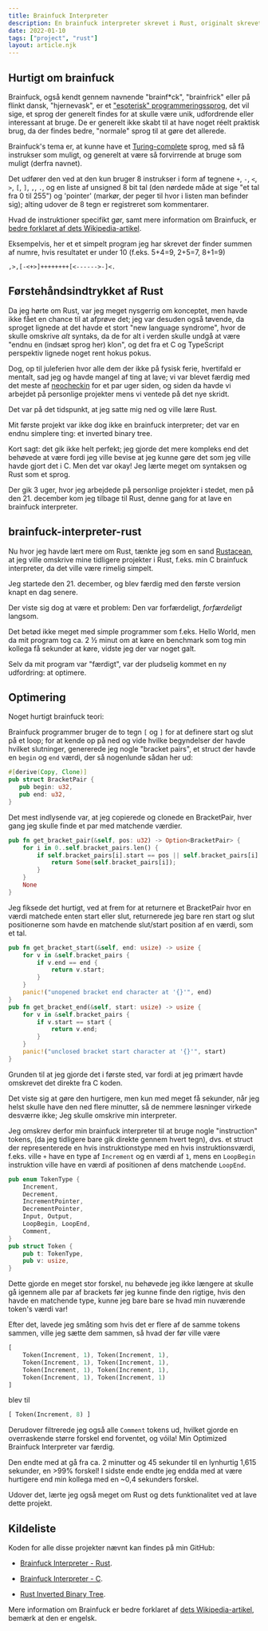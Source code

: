 ```yaml
---
title: Brainfuck Interpreter
description: En brainfuck interpreter skrevet i Rust, originalt skrevet i C.
date: 2022-01-10
tags: ["project", "rust"]
layout: article.njk
---
```


## Hurtigt om brainfuck

Brainfuck, også kendt gennem navnende "brainf\*ck", "brainfrick" eller på flinkt dansk, "hjernevask", er et ["esoterisk" programmeringssprog](https://en.wikipedia.org/wiki/Esoteric_programming_language), det vil sige, et sprog der generelt findes for at skulle være unik, udfordrende eller interessant at bruge. De er generelt ikke skabt til at have noget réelt praktisk brug, da der findes bedre, "normale" sprog til at gøre det allerede.

Brainfuck's tema er, at kunne have et [Turing-complete](https://en.wikipedia.org/wiki/Turing_completeness) sprog, med så få instrukser som muligt, og generelt at være så forvirrende at bruge som muligt (derfra navnet).

Det udfører den ved at den kun bruger 8 instrukser i form af tegnene `+`, `-`, `<`, `>`, `[`, `]`, `,`, `.`, og en liste af unsigned 8 bit tal (den nørdede måde at sige "et tal fra 0 til 255") og 'pointer' (markør, der peger til hvor i listen man befinder sig); alting udover de 8 tegn er registreret som kommentarer.

Hvad de instruktioner specifikt gør, samt mere information om Brainfuck, er [bedre forklaret af dets Wikipedia-artikel](https://en.wikipedia.org/wiki/Brainfuck).

Eksempelvis, her et et simpelt program jeg har skrevet der finder summen af numre, hvis resultatet er under 10 (f.eks. 5+4=9, 2+5=7, 8+1=9)

```brainfuck
,>,[-<+>]++++++++[<------>-]<.
```

## Førstehåndsindtrykket af Rust

Da jeg hørte om Rust, var jeg meget nysgerrig om konceptet, men havde ikke fået en chance til at afprøve det; jeg var desuden også tøvende, da sproget lignede at det havde et stort "new language syndrome", hvor de skulle omskrive *alt* syntaks, da de for alt i verden skulle undgå at være "endnu en (indsæt sprog her) klon", og det fra et C og TypeScript perspektiv lignede noget rent hokus pokus.

Dog, op til juleferien hvor alle dem der ikke på fysisk ferie, hvertifald er mentalt, sad jeg og havde mangel af ting at lave; vi var blevet færdig med det meste af [neocheckin](/projects/neocheckin) for et par uger siden, og siden da havde vi arbejdet på personlige projekter mens vi ventede på det nye skridt.

Det var på det tidspunkt, at jeg satte mig ned og ville lære Rust.

Mit første projekt var ikke dog ikke en brainfuck interpreter; det var en endnu simplere ting: et inverted binary tree.

Kort sagt: det gik ikke helt perfekt; jeg gjorde det mere kompleks end det behøvede at være fordi jeg ville bevise at jeg kunne gøre det som jeg ville havde gjort det i C. Men det var okay! Jeg lærte meget om syntaksen og Rust som et sprog.

Der gik 3 uger, hvor jeg arbejdede på personlige projekter i stedet, men på den 21. december kom jeg tilbage til Rust, denne gang for at lave en brainfuck interpreter.

## brainfuck-interpreter-rust

Nu hvor jeg havde lært mere om Rust, tænkte jeg som en sand [Rustacean](https://www.rustaceans.org/), at jeg ville omskrive mine tidligere projekter i Rust, f.eks. min C brainfuck interpreter, da det ville være rimelig simpelt.

Jeg startede den 21. december, og blev færdig med den første version knapt en dag senere.

Der viste sig dog at være et problem: Den var forfærdeligt, *forfærdeligt* langsom.

Det betød ikke meget med simple programmer som f.eks. Hello World, men da mit program tog ca. 2 ½ minut om at køre en benchmark som tog min kollega få sekunder at køre, vidste jeg der var noget galt.

Selv da mit program var "færdigt", var der pludselig kommet en ny udfordring: at optimere.

## Optimering

Noget hurtigt brainfuck teori:

Brainfuck programmer bruger de to tegn `[` og `]` for at definere start og slut på et loop; for at kende op på ned og vide hvilke begyndelser der havde hvilket slutninger, genererede jeg nogle "bracket pairs", et struct der havde en `begin` og `end` værdi, der så nogenlunde sådan her ud:

```rust
#[derive(Copy, Clone)]
pub struct BracketPair {
   pub begin: u32,
   pub end: u32,
}
```
Det mest indlysende var, at jeg copierede og clonede en BracketPair, hver gang jeg skulle finde et par med matchende værdier.

```rust
pub fn get_bracket_pair(&self, pos: u32) -> Option<BracketPair> {
    for i in 0..self.bracket_pairs.len() {
        if self.bracket_pairs[i].start == pos || self.bracket_pairs[i].end == pos {
            return Some(self.bracket_pairs[i]);
        }
    }
    None
}
```

Jeg fiksede det hurtigt, ved at frem for at returnere et BracketPair hvor en værdi matchede enten start eller slut, returnerede jeg bare ren start og slut positionerne som havde en matchende slut/start position af en værdi, som et tal.

```rust
pub fn get_bracket_start(&self, end: usize) -> usize {
    for v in &self.bracket_pairs {
        if v.end == end {
            return v.start;
        }
    }
    panic!("unopened bracket end character at '{}'", end)
}
pub fn get_bracket_end(&self, start: usize) -> usize {
    for v in &self.bracket_pairs {
        if v.start == start {
            return v.end;
        }
    }
    panic!("unclosed bracket start character at '{}'", start)
}
```

Grunden til at jeg gjorde det i første sted, var fordi at jeg primært havde omskrevet det direkte fra C koden.

Det viste sig at gøre den hurtigere, men kun med meget få sekunder, når jeg helst skulle have den ned flere minutter, så de nemmere løsninger virkede desværre ikke; Jeg skulle omskrive min interpreter.

Jeg omskrev derfor min brainfuck interpreter til at bruge nogle "instruction" tokens, (da jeg tidligere bare gik direkte gennem hvert tegn), dvs. et struct der representerede en hvis instruktionstype med en hvis instruktionsværdi, f.eks. ville `+` have en type af `Increment` og en værdi af `1`, mens en `LoopBegin` instruktion ville have en værdi af positionen af dens matchende `LoopEnd`.

```rust
pub enum TokenType {
    Increment, 
    Decrement,
    IncrementPointer,
    DecrementPointer,
    Input, Output,
    LoopBegin, LoopEnd,
    Comment,
}
pub struct Token {
    pub t: TokenType,
    pub v: usize,
}
```

Dette gjorde en meget stor forskel, nu behøvede jeg ikke længere at skulle gå igennem alle par af brackets før jeg kunne finde den rigtige, hvis den havde en matchende type, kunne jeg bare bare se hvad min nuværende token's værdi var!

Efter det, lavede jeg småting som hvis det er flere af de samme tokens sammen, ville jeg sætte dem sammen, så hvad der før ville være
```rust
[ 
    Token(Increment, 1), Token(Increment, 1), 
    Token(Increment, 1), Token(Increment, 1), 
    Token(Increment, 1), Token(Increment, 1), 
    Token(Increment, 1), Token(Increment, 1)
]
```
blev til
```rust
[ Token(Increment, 8) ]
```

Derudover filtrerede jeg også alle `Comment` tokens ud, hvilket gjorde en overraskende større forskel end forventet, og vóila! Min Optimized Brainfuck Interpreter var færdig.

Den endte med at gå fra ca. 2 minutter og 45 sekunder til en lynhurtig 1,615 sekunder, en >99% forskel! I sidste ende endte jeg endda med at være hurtigere end min kollega med en ~0,4 sekunders forskel.

Udover det, lærte jeg også meget om Rust og dets funktionalitet ved at lave dette projekt.

## Kildeliste

Koden for alle disse projekter nævnt kan findes på min GitHub:

- [Brainfuck Interpreter - Rust](https://github.com/camper0008/brainfuck-interpreter-rust).

- [Brainfuck Interpreter - C](https://github.com/camper0008/brainfuck-interpreter-c).

- [Rust Inverted Binary Tree](https://github.com/camper0008/inverted-binary-tree-rust).

Mere information om Brainfuck er bedre forklaret af [dets Wikipedia-artikel](https://en.wikipedia.org/wiki/Brainfuck), bemærk at den er engelsk.

